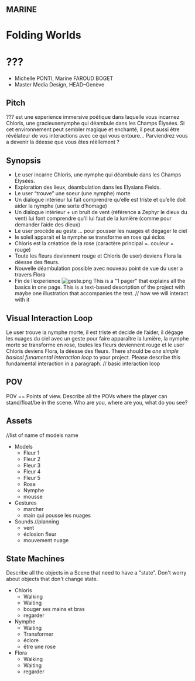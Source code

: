 ## MARINE

# Folding Worlds

# ???

- Michelle PONTI, Marine FAROUD BOGET
- Master Media Design, HEAD–Genève

## Pitch

??? est une experience immersive poétique dans laquelle vous incarnez Chloris, une gracieusenymphe qui déambule dans les Champs Élysées. Si cet environnement peut sembler magique et enchanté, il peut aussi être révélateur de vos interactions avec ce qui vous entoure... Parviendrez vous a devenir la déesse que vous êtes réèllement ?

## Synopsis

- Le user incarne Chloris, une nymphe qui déambule dans les Champs Élysées.
- Exploration des lieux, déambulation dans les Elysians Fields.
- Le user “trouve” une soeur (une nymphe) morte
- Un dialogue intérieur lui fait comprendre qu’elle est triste et qu’elle doit aider la nymphe (une sorte d’homage)
- Un dialogue intérieur + un bruit de vent (référence a Zephyr le dieux du vent) lui font comprendre qu’il lui faut de la lumière (comme pour demander l’aide des dieux)
- Le user procède au geste … pour pousser les nuages et dégager le ciel
- le soleil apparait et la nymphe se transforme en rose qui éclos
- Chloris est la créatrice de la rose (caractère principal =. couleur = rouge)
- Toute les fleurs deviennent rouge et Chloris (le user) deviens Flora la déesse des fleurs.
- Nouvelle déambulation possible avec nouveau point de vue du user a travers Flora
- Fin de l’experience
  ![geste.png](https://s3-us-west-2.amazonaws.com/secure.notion-static.com/86a3a9f2-41eb-4b33-997c-892ecb7442fb/geste.png)
  This is a "1 pager" that explains all the basics in one page. This is a text-based description of the project with maybe one illustration that accompanies the text.
  // how we will interact with it

## Visual Interaction Loop

Le user trouve la nymphe morte, il est triste et decide de l’aider, il dégage les nuages du ciel avec un geste pour faire apparaître la lumière, la nymphe morte se transforme en rose, toutes les fleurs deviennent rouge et le user Chloris deviens Flora, la déesse des fleurs.
There should be _one simple basical funamental interaction loop_ to your project. Please describe this fundamental interaction in a paragraph.
// basic interaction loop

## POV

POV == Points of view. Describe all the POVs where the player can stand/float/be in the scene. Who are you, where are you, what do you see?

## Assets

//list of name of models name

- Models
  - Fleur 1
  - Fleur 2
  - Fleur 3
  - Fleur 4
  - Fleur 5
  - Rose
  - Nymphe
  - mousse
- Gestures
  - marcher
  - main qui pousse les nuages
- Sounds //planning
  - vent
  - éclosion fleur
  - mouvement nuage

## State Machines

Describe all the objects in a Scene that need to have a "state". Don't worry about objects that don't change state.

- Chloris
  - Walking
  - Waiting
  - bouger ses mains et bras
  - regarder
- Nymphe
  - Waiting
  - Transformer
  - éclore
  - être une rose
- Flora
  - Walking
  - Waiting
  - regarder
